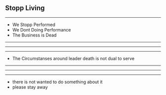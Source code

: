 


<h2> Stopp Living </h2>



------------------

- We Stopp Performed 
- We Dont Doing Performance
- The Business is Dead


--------------------
--------------------
--------------------

- The Circumstanses around leader death is not dual to serve
---------------------
-------------
--------------

- there is not wanted to do something about it
- please stay away

